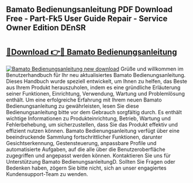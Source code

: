## Bamato Bedienungsanleitung PDF Download Free - Part-Fk5 User Guide Repair - Service Owner Edition DEnSR

# <h2><a href="http://df2wgi.blite.top/?on=Bamato+Bedienungsanleitung">🔗Download 👉🔴 Bamato Bedienungsanleitung</a></h2>

[![Bamato Bedienungsanleitung new download](https://i.imgur.com/lujVjoI.png)](http://df2wgi.blite.top/?on=Bamato+Bedienungsanleitung)
Grüße und willkommen im Benutzerhandbuch für Ihr neu aktualisiertes Bamato Bedienungsanleitung. Dieses Handbuch wurde speziell entwickelt, um Ihnen zu helfen, das Beste aus Ihrem Produkt herauszuholen, indem es eine gründliche Erläuterung seiner Funktionen, Einrichtung, Verwendung, Wartung und Problemlösung enthält. Um eine erfolgreiche Erfahrung mit Ihrem neuen Bamato Bedienungsanleitung zu gewährleisten, lesen Sie diese Bedienungsanleitung bitte vor dem Gebrauch sorgfältig durch. Es enthält wichtige Informationen zu Produkteinrichtung, Betrieb, Wartung und Fehlerbehebung, um sicherzustellen, dass Sie das Produkt effektiv und effizient nutzen können. Bamato Bedienungsanleitung verfügt über eine beeindruckende Sammlung fortschrittlicher Funktionen, darunter Gesichtserkennung, Gestensteuerung, anpassbare Profile und automatisierte Aufgaben, auf die alle über die Benutzeroberfläche zugegriffen und angepasst werden können. Kontaktieren Sie uns für Unterstützung Bamato BedienungsanleitungD. Sollten Sie Fragen oder Bedenken haben, zögern Sie bitte nicht, sich an unser engagiertes Kundensupport-Team zu wenden.
